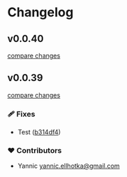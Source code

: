 # Changelog


## v0.0.40

[compare changes](https://github.com/YannicEl/vue-useForm/compare/v0.0.39...v0.0.40)

## v0.0.39

[compare changes](https://github.com/YannicEl/vue-useForm/compare/@vuetils/vue-useform@0.0.38...v0.0.39)

### 🩹 Fixes

- Test ([b314df4](https://github.com/YannicEl/vue-useForm/commit/b314df4))

### ❤️  Contributors

- Yannic <yannic.ellhotka@gmail.com>


